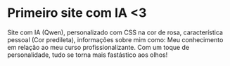 # Primeiro site com IA <3 
Site com IA (Qwen), personalizado com CSS na cor de rosa, característica pessoal (Cor predileta), informações sobre mim como: Meu conhecimento em relação ao meu curso profissionalizante.
Com um toque de personalidade, tudo se torna mais fastástico aos olhos!
